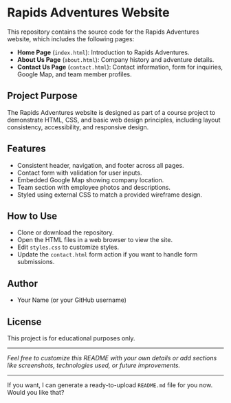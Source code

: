 # Rapids Adventures Website

This repository contains the source code for the Rapids Adventures website, which includes the following pages:

- **Home Page** (`index.html`): Introduction to Rapids Adventures.
- **About Us Page** (`about.html`): Company history and adventure details.
- **Contact Us Page** (`contact.html`): Contact information, form for inquiries, Google Map, and team member profiles.

## Project Purpose

The Rapids Adventures website is designed as part of a course project to demonstrate HTML, CSS, and basic web design principles, including layout consistency, accessibility, and responsive design.

## Features

- Consistent header, navigation, and footer across all pages.
- Contact form with validation for user inputs.
- Embedded Google Map showing company location.
- Team section with employee photos and descriptions.
- Styled using external CSS to match a provided wireframe design.

## How to Use

- Clone or download the repository.
- Open the HTML files in a web browser to view the site.
- Edit `styles.css` to customize styles.
- Update the `contact.html` form action if you want to handle form submissions.

## Author

- Your Name (or your GitHub username)

## License

This project is for educational purposes only.

---

*Feel free to customize this README with your own details or add sections like screenshots, technologies used, or future improvements.*

---

If you want, I can generate a ready-to-upload `README.md` file for you now. Would you like that?
